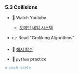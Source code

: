 ### 5.3 Collisions



- 🍒 Watch Youtube
    - [도메인 네임 시스템](https://www.youtube.com/watch?v=zrqivQVj3JM&list=PLuHgQVnccGMCI75J-rC8yZSVGZq3gYsFp)
    


- 👉 Read "Grokking Algorithms"


- 🍑 [해시 함수](https://ko.wikipedia.org/wiki/%ED%95%B4%EC%8B%9C_%ED%95%A8%EC%88%98)




- 🐍 `python` practice

```python
# Hash table

```
